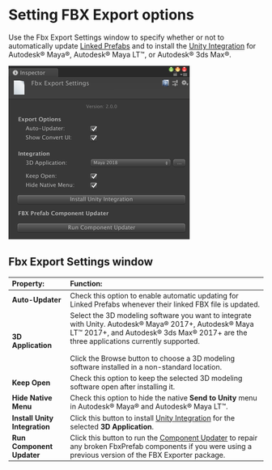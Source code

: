# Setting FBX Export options

Use the Fbx Export Settings window to specify whether or not to automatically update [Linked Prefabs](prefabs.html) and to install the [Unity Integration](integration.html) for Autodesk® Maya®, Autodesk® Maya LT™, or Autodesk® 3ds Max®.

![](images/FBXExporter_FBXExportSettingsWindow.png)



<a name="FBXSettings"></a>
## Fbx Export Settings window

| Property:                     | Function:                                                    |
| :---------------------------- | :----------------------------------------------------------- |
| __Auto-Updater__              | Check this option to enable automatic updating for Linked Prefabs whenever their linked FBX file is updated. |
| __3D Application__            | Select the 3D modeling software you want to integrate with Unity. Autodesk® Maya® 2017+, Autodesk® Maya LT™ 2017+, and Autodesk® 3ds Max® 2017+ are the three applications currently supported.<br/><br/>Click the Browse button to choose a 3D modeling software installed in a non-standard location. |
| __Keep Open__                 | Check this option to keep the selected 3D modeling software open after installing it. |
| __Hide Native Menu__          | Check this option to hide the native __Send to Unity__ menu in Autodesk® Maya® and Autodesk® Maya LT™. |
| __Install Unity Integration__ | Click this button to install [Unity Integration](integration.html) for the selected __3D Application__. |
| __Run Component Updater__     | Click this button to run the [Component Updater](index.html#Repairs_1_3_0f_1) to repair any broken FbxPrefab components if you were using a previous version of the FBX Exporter package. |


